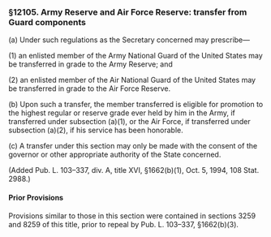 ### §12105. Army Reserve and Air Force Reserve: transfer from Guard components ###

(a) Under such regulations as the Secretary concerned may prescribe—

(1) an enlisted member of the Army National Guard of the United States may be transferred in grade to the Army Reserve; and

(2) an enlisted member of the Air National Guard of the United States may be transferred in grade to the Air Force Reserve.

(b) Upon such a transfer, the member transferred is eligible for promotion to the highest regular or reserve grade ever held by him in the Army, if transferred under subsection (a)(1), or the Air Force, if transferred under subsection (a)(2), if his service has been honorable.

(c) A transfer under this section may only be made with the consent of the governor or other appropriate authority of the State concerned.

(Added Pub. L. 103–337, div. A, title XVI, §1662(b)(1), Oct. 5, 1994, 108 Stat. 2988.)

#### Prior Provisions ####

Provisions similar to those in this section were contained in sections 3259 and 8259 of this title, prior to repeal by Pub. L. 103–337, §1662(b)(3).